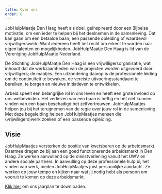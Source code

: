 ```yaml
--- 
title: Over ons 
order: 0
---
```


JobHulpMaatje Den Haag heeft als doel, geïnspireerd door een Bijbelse
motivatie, om een ieder te helpen bij het deelnemen in de samenleving. Dat kan
gaan om een betaalde baan, een passende opleiding of waardevol
vrijwilligerswerk. Want iedereen heeft het recht om erkent te worden naar eigen
talenten en mogelijkheden. JobHulpMaatje Den Haag is lid van de Vereniging
JobHulpMaatje Nederland.

De Stichting JobHulpMaatje Den Haag is een vrijwilligersorganisatie,
wat inhoudt dat de werkzaamheden van de projecten worden uitgevoerd door
vrijwilligers; de maatjes. Een uitzondering daarop is de professionele
leiding om de continuïteit te bewaken, de vereiste uitvoeringsstandaard te
bereiken, te borgen en nieuwe initiatieven te ontwikkelen.

Arbeid speelt een belangrijke rol in ons leven en heeft een grote
invloed op ons welbevinden. Het verliezen van een baan is heftig en het
niet kunnen vinden van een baan beschadigd het zelfvertrouwen.
JobHulpMaatjes helpen jou bij het terugnemen van de regie over jouw rol in
de samenleving. Met deze begeleiding helpen JobHulpMaatjes mensen die
(vrijwilligers)werk zoeken of een passende opleiding.

## Visie

JobHulpMaatjes versterken de positie van kwetsbaren op de arbeidsmarkt.
Daarmee dragen ze bij aan een goed functionerende arbeidsmarkt in Den
Haag. Ze werken aanvullend op de dienstverlening vanuit het UWV en andere
sociale partners. In aanvulling op deze professionele hulp bij het vinden
van werk, bieden JobHulpMaatjes juist persoonlijke aandacht. Ze werken op
jouw tempo en kijken naar wat jij nodig hebt als persoon om vooruit te komen op
deze arbeidsmarkt.

<a href="https://jobhulpmaatjedenhaag.nl/docs/projectplan_jhm_20-22.pdf"
target="_blank">Klik hier</a> om ons jaarplan te downloaden.


